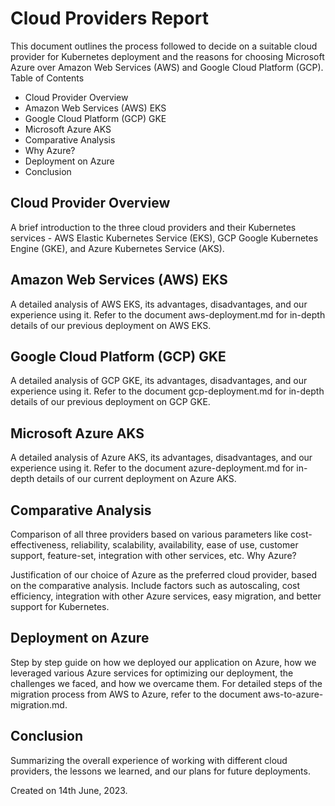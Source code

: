 # Cloud Providers Report

This document outlines the process followed to decide on a suitable cloud provider for Kubernetes deployment and the reasons for choosing Microsoft Azure over Amazon Web Services (AWS) and Google Cloud Platform (GCP).
Table of Contents

- Cloud Provider Overview
- Amazon Web Services (AWS) EKS
- Google Cloud Platform (GCP) GKE
- Microsoft Azure AKS
- Comparative Analysis
- Why Azure?
- Deployment on Azure
- Conclusion

## Cloud Provider Overview

A brief introduction to the three cloud providers and their Kubernetes services - AWS Elastic Kubernetes Service (EKS), GCP Google Kubernetes Engine (GKE), and Azure Kubernetes Service (AKS).
## Amazon Web Services (AWS) EKS

A detailed analysis of AWS EKS, its advantages, disadvantages, and our experience using it. Refer to the document aws-deployment.md for in-depth details of our previous deployment on AWS EKS.
## Google Cloud Platform (GCP) GKE

A detailed analysis of GCP GKE, its advantages, disadvantages, and our experience using it. Refer to the document gcp-deployment.md for in-depth details of our previous deployment on GCP GKE.
## Microsoft Azure AKS

A detailed analysis of Azure AKS, its advantages, disadvantages, and our experience using it. Refer to the document azure-deployment.md for in-depth details of our current deployment on Azure AKS.
## Comparative Analysis

Comparison of all three providers based on various parameters like cost-effectiveness, reliability, scalability, availability, ease of use, customer support, feature-set, integration with other services, etc.
Why Azure?

Justification of our choice of Azure as the preferred cloud provider, based on the comparative analysis. Include factors such as autoscaling, cost efficiency, integration with other Azure services, easy migration, and better support for Kubernetes.
## Deployment on Azure

Step by step guide on how we deployed our application on Azure, how we leveraged various Azure services for optimizing our deployment, the challenges we faced, and how we overcame them. For detailed steps of the migration process from AWS to Azure, refer to the document aws-to-azure-migration.md.
## Conclusion

Summarizing the overall experience of working with different cloud providers, the lessons we learned, and our plans for future deployments.

Created on 14th June, 2023.